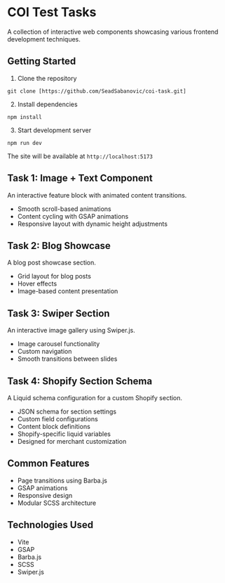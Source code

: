 # COI Test Tasks

A collection of interactive web components showcasing various frontend development techniques.

## Getting Started

1. Clone the repository

```
git clone [https://github.com/SeadSabanovic/coi-task.git]
```

2. Install dependencies

```
npm install
```

3. Start development server

```
npm run dev
```

The site will be available at `http://localhost:5173`

## Task 1: Image + Text Component

An interactive feature block with animated content transitions.

- Smooth scroll-based animations
- Content cycling with GSAP animations
- Responsive layout with dynamic height adjustments

## Task 2: Blog Showcase

A blog post showcase section.

- Grid layout for blog posts
- Hover effects
- Image-based content presentation

## Task 3: Swiper Section

An interactive image gallery using Swiper.js.

- Image carousel functionality
- Custom navigation
- Smooth transitions between slides

## Task 4: Shopify Section Schema

A Liquid schema configuration for a custom Shopify section.

- JSON schema for section settings
- Custom field configurations
- Content block definitions
- Shopify-specific liquid variables
- Designed for merchant customization

## Common Features

- Page transitions using Barba.js
- GSAP animations
- Responsive design
- Modular SCSS architecture

## Technologies Used

- Vite
- GSAP
- Barba.js
- SCSS
- Swiper.js

